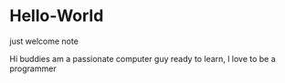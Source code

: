 # Hello-World
just welcome note

Hi buddies 
  am a passionate computer guy ready to learn, 
  l love to be a programmer

